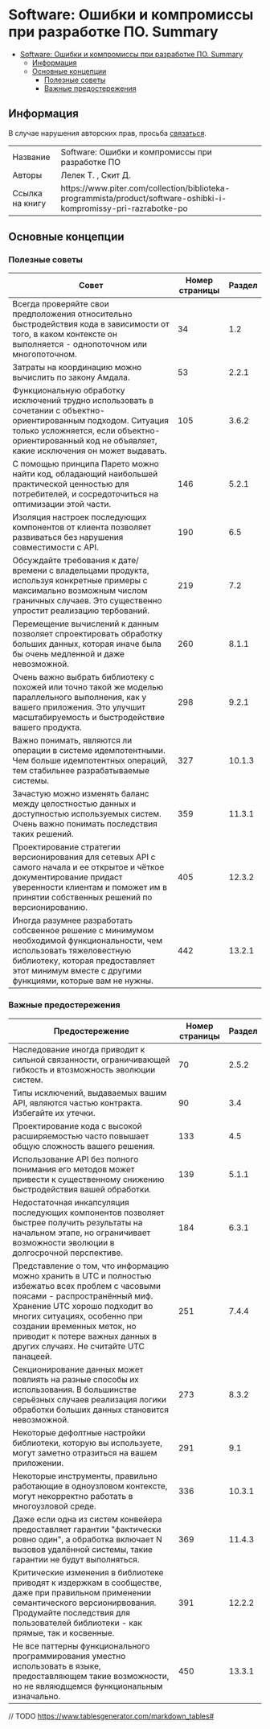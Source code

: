 # Software: Ошибки и компромиссы при разработке ПО. Summary <a name="3dec40df7ec02ee8a55497e5d1d6a3d8"></a>

- [Software: Ошибки и компромиссы при разработке ПО. Summary](#3dec40df7ec02ee8a55497e5d1d6a3d8)
	- [Информация](#e8628ef7b936caf399a7001ed4f0cbe8)
	- [Основные концепции](#36dd6a4ff447dcbd4577ca5ca0c217b5)
		- [Полезные советы](#c74e5a5a52aa0855d5a656e46bc7adee)
		- [Важные предостережения](#290cccace560bea3446746c117159a84)

## Информация <a name="e8628ef7b936caf399a7001ed4f0cbe8"></a>

В случае нарушения авторских прав, просьба <a href="mailto:ezhdenis@yandex.ru">связаться</a>. 

<table>
  <tr>
    <td>Название</td>
    <td>Software: Ошибки и компромиссы при разработке ПО</td>
  </tr>
  <tr>
    <td>Авторы</td>
    <td>Лелек Т. , Скит Д.</td>
  </tr>
  <tr>
    <td>Ссылка на книгу</td>
    <td>https://www.piter.com/collection/biblioteka-programmista/product/software-oshibki-i-kompromissy-pri-razrabotke-po</td>
  </tr>
</table>

## Основные концепции <a name="36dd6a4ff447dcbd4577ca5ca0c217b5"></a>

### Полезные советы <a name="c74e5a5a52aa0855d5a656e46bc7adee"></a>

| Совет                                                                                                                                                                                                                     | Номер страницы | Раздел |
|---------------------------------------------------------------------------------------------------------------------------------------------------------------------------------------------------------------------------|----------------|--------|
| Всегда проверяйте свои предположения относительно быстродействия кода в зависимости от того, в каком контексте он выполняется - однопоточном или многопоточном.                                                           | 34             | 1.2    |
| Затраты на координацию можно вычислить по закону Амдала.                                                                                                                                                                  | 53             | 2.2.1  |
| Функциональную обработку исключений трудно использовать в сочетании с объектно-ориентированным подходом. Ситуация только усложняется, если объектно-ориентированный код не объявляет, какие исключения он может выдавать. | 105            | 3.6.2  |
| С помощью принципа Парето можно найти код, обладающий наибольшей практической ценностью для потребителей, и сосредоточиться на оптимизации этой части.                                                                    | 146            | 5.2.1  |
| Изоляция настроек последующих компонентов от клиента позволяет развиваться без нарушения совместимости с API.                                                                                                             | 190            | 6.5    |
| Обсуждайте требования к дате/времени с владельцами продукта, используя конкретные примеры с максимально возможным числом граничных случаев. Это существенно упростит реализацию тербований.                               | 219            | 7.2    |
| Перемещение вычислений к данным позволяет спроектировать обработку больших данных, которая иначе была бы очень медленной и даже невозможной.                                                                              | 260            | 8.1.1  |
| Очень важно выбрать библиотеку с похожей или точно такой же моделью параллельного выполнения, как у вашего приложения. Это улучшит масштабируемость и быстродействие вашего продукта.                                     | 298            | 9.2.1  |
| Важно понимать, являются ли операции в системе идемпотентными. Чем больше идемпотентных операций, тем стабильнее разрабатываемые системы.                                                                                 | 327            | 10.1.3 |
| Зачастую можно изменять баланс между целостностью данных и доступностью используемых систем. Очень важно понимать последствия таких решений.                                                                              | 359            | 11.3.1 |
| Проектирование стратегии версионирования для сетевых API с самого начала и ее открытое и чёткое документирование придаст уверенности клиентам и поможет им в принятии собственных решений по версионированию.             | 405            | 12.3.2 |
| Иногда разумнее разработать собсвенное решение с минимумом необходимой функциональности, чем использовать тяжеловестную библиотеку, которая предоставляет этот минимум вместе с другими функциями, которые вам не нужны.  | 442            | 13.2.1 |

### Важные предостережения <a name="290cccace560bea3446746c117159a84"></a>

| Предостережение                                                                                                                                                                                                                                                                                               | Номер страницы | Раздел |
|---------------------------------------------------------------------------------------------------------------------------------------------------------------------------------------------------------------------------------------------------------------------------------------------------------------|----------------|--------|
| Наследование иногда приводит к сильной связанности, ограничивающей гибкость и втозможность эволюции систем.                                                                                                                                                                                                   | 70             | 2.5.2  |
| Типы исключений, выдаваемых вашим API, являются частью контракта. Избегайте их утечки.                                                                                                                                                                                                                        | 90             | 3.4    |
| Проектирование кода с высокой расширяемостью часто повышает общую сложность вашего решения.                                                                                                                                                                                                                   | 133            | 4.5    |
| Использование API без полного понимания его методов может привести к существенному снижению быстродействия вашей обработки.                                                                                                                                                                                   | 139            | 5.1.1  |
| Недостаточная инкапсуляция последующих компонентов позволяет быстрее получить результаты на начальном этапе, но ограничивает возможности эволюции в долгосрочной перспективе.                                                                                                                                 | 184            | 6.3.1  |
| Представление о том, что информацию можно хранить в UTC и полностью избежатьо всех проблем с часовыми поясами - распространённый миф. Хранение UTC хорошо подходит во многих ситуациях, особенно при создании временных меток, но приводит к потере важных данных в других случаях. Не считайте UTC панацеей. | 251            | 7.4.4  |
| Секционирование данных может повлиять на разные способы их использования. В большинстве серьёзных случаев реализация логики обработки больших данных становится невозможной.                                                                                                                                  | 273            | 8.3.2  |
| Некоторые дефолтные настройки библиотеки, которую вы используете, могут заметно отразиться на вашем приложении.                                                                                                                                                                                               | 291            | 9.1    |
| Некоторые инструменты, правильно работающие в одноузловом контексте, могут некорректно работать в многоузловой среде.                                                                                                                                                                                         | 336            | 10.3.1 |
| Даже если одна из систем конвейера предоставляет гарантии "фактически ровно один", а обработка включает N вызовов удалённой системы, такие гарантии не будут выполняться.                                                                                                                                     | 369            | 11.4.3 |
| Критические изменения в библиотеке приводят к издержкам в сообществе, даже при правильном применении семантического версионирвования. Продумайте последствия для пользователей библиотеки - как прямые, так и косвенные.                                                                                      | 391            | 12.2.2 |
| Не все паттерны функционального программирования уместно использовать в языке, предоставляющем такие возможности, но не являюдщемся функциональным изначально.                                                                                                                                                | 450            | 13.3.1 |

// TODO https://www.tablesgenerator.com/markdown_tables#
